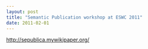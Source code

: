 ```yaml
---
layout: post
title: "Semantic Publication workshop at ESWC 2011"
date: 2011-02-01
---
```


<a href="http://sepublica.mywikipaper.org/">http://sepublica.mywikipaper.org/</a>
